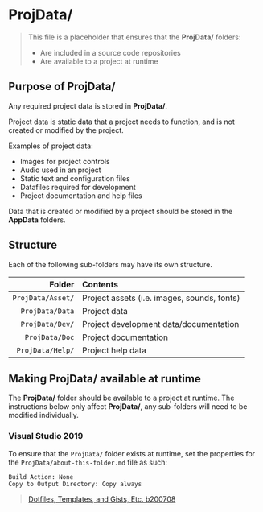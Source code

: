 ﻿# ProjData/
> This file is a placeholder that ensures that the **ProjData/** folders:
> * Are included in a source code repositories
> * Are available to a project at runtime

## Purpose of ProjData/
Any required project data is stored in **ProjData/**.

Project data is static data that a project needs to function, and is not created or modified by the project.

Examples of project data:
* Images for project controls
* Audio used in an project
* Static text and configuration files
* Datafiles required for development
* Project documentation and help files

Data that is created or modified by a project should be stored in the **AppData** folders.

## Structure
Each of the following sub-folders may have its own structure.

| Folder            | Contents                                     |
|------------------:|:---------------------------------------------|
| `ProjData/Asset/` | Project assets (i.e. images, sounds, fonts)  |
| `ProjData/Data`   | Project data                                 |
| `ProjData/Dev/`   | Project development data/documentation       |
| `ProjData/Doc`    | Project documentation                        |
| `ProjData/Help/`  | Project help data                            |

## Making ProjData/ available at runtime
The **ProjData/** folder should be available to a project at runtime. The instructions below only affect **ProjData/**, any sub-folders will need to be modified individually.

### Visual Studio 2019
To ensure that the `ProjData/` folder exists at runtime, set the properties for the `ProjData/about-this-folder.md` file as such:
```
Build Action: None
Copy to Output Directory: Copy always
```

> [Dotfiles, Templates, and Gists, Etc. b200708](https://github.com/APrettyCoolProgram/dotfiles-templates-and-gists-etc)